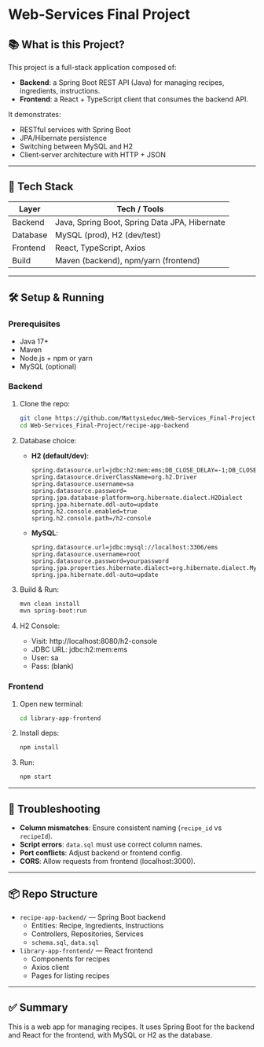 # Web‑Services Final Project

## 📚 What is this Project?

This project is a full-stack application composed of:

- **Backend**: a Spring Boot REST API (Java) for managing recipes, ingredients, instructions.
- **Frontend**: a React + TypeScript client that consumes the backend API.

It demonstrates:
- RESTful services with Spring Boot
- JPA/Hibernate persistence
- Switching between MySQL and H2
- Client‑server architecture with HTTP + JSON

---

## 🚀 Tech Stack

| Layer | Tech / Tools |
|---|---|
| Backend | Java, Spring Boot, Spring Data JPA, Hibernate |
| Database | MySQL (prod), H2 (dev/test) |
| Frontend | React, TypeScript, Axios |
| Build | Maven (backend), npm/yarn (frontend) |

---

## 🛠️ Setup & Running

### Prerequisites
- Java 17+
- Maven
- Node.js + npm or yarn
- MySQL (optional)

### Backend

1. Clone the repo:
   ```bash
   git clone https://github.com/MattysLeduc/Web-Services_Final-Project.git
   cd Web-Services_Final-Project/recipe-app-backend
   ```

2. Database choice:
   - **H2 (default/dev)**:
     ```
     spring.datasource.url=jdbc:h2:mem:ems;DB_CLOSE_DELAY=-1;DB_CLOSE_ON_EXIT=FALSE
     spring.datasource.driverClassName=org.h2.Driver
     spring.datasource.username=sa
     spring.datasource.password=
     spring.jpa.database-platform=org.hibernate.dialect.H2Dialect
     spring.jpa.hibernate.ddl-auto=update
     spring.h2.console.enabled=true
     spring.h2.console.path=/h2-console
     ```
   - **MySQL**:
     ```
     spring.datasource.url=jdbc:mysql://localhost:3306/ems
     spring.datasource.username=root
     spring.datasource.password=yourpassword
     spring.jpa.properties.hibernate.dialect=org.hibernate.dialect.MySQLDialect
     spring.jpa.hibernate.ddl-auto=update
     ```

3. Build & Run:
   ```bash
   mvn clean install
   mvn spring-boot:run
   ```

4. H2 Console:
   - Visit: http://localhost:8080/h2-console
   - JDBC URL: jdbc:h2:mem:ems
   - User: sa
   - Pass: (blank)

### Frontend

1. Open new terminal:
   ```bash
   cd library-app-frontend
   ```

2. Install deps:
   ```bash
   npm install
   ```

3. Run:
   ```bash
   npm start
   ```

---

## 🔧 Troubleshooting

- **Column mismatches**: Ensure consistent naming (`recipe_id` vs `recipeId`).
- **Script errors**: `data.sql` must use correct column names.
- **Port conflicts**: Adjust backend or frontend config.
- **CORS**: Allow requests from frontend (localhost:3000).

---

## 📦 Repo Structure

- `recipe-app-backend/` — Spring Boot backend
  - Entities: Recipe, Ingredients, Instructions
  - Controllers, Repositories, Services
  - `schema.sql`, `data.sql`
- `library-app-frontend/` — React frontend
  - Components for recipes
  - Axios client
  - Pages for listing recipes

---

## ✅ Summary

This is a web app for managing recipes. It uses Spring Boot for the backend and React for the frontend, with MySQL or H2 as the database.
